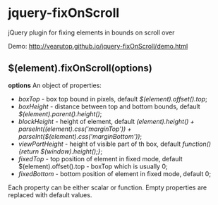 jquery-fixOnScroll
==================

jQuery plugin for fixing elements in bounds on scroll over

Demo: http://vearutop.github.io/jquery-fixOnScroll/demo.html

## $(element).fixOnScroll(options) ##
__options__
An object of properties:
* _boxTop_ - box top bound in pixels, default _$(element).offset().top_;
* _boxHeight_ - distance between top and bottom bounds, default _$(element).parent().height()_;
* _blockHeight_ - height of element, default _$(element).height() + parseInt($(element).css('marginTop')) + parseInt($(element).css('marginBottom'))_;
* _viewPortHeight_ - height of visible part of th box, default _function(){return $(window).height();}_;
* _fixedTop_ - top position of element in fixed mode, default $(element).offset().top - boxTop which is usually 0;
* _fixedBottom_ - bottom position of element in fixed mode, default 0;

Each property can be either scalar or function. Empty properties are replaced with default values.

